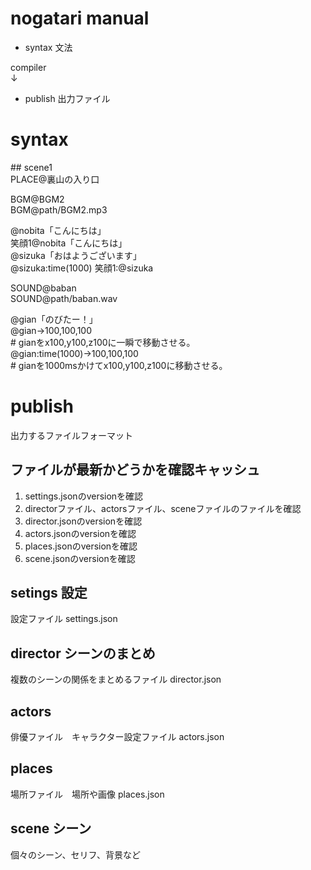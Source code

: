 # nogatari manual

- syntax 文法  
  
compiler  
↓  
  
- publish 出力ファイル  

# syntax

\#\# scene1  
PLACE@裏山の入り口  

BGM@BGM2  
BGM@path/BGM2.mp3  

@nobita「こんにちは」  
笑顔1@nobita「こんにちは」  
@sizuka「おはようございます」  
@sizuka:time(1000)
笑顔1:@sizuka  

SOUND@baban  
SOUND@path/baban.wav  

@gian「のびたー！」  
@gian->100,100,100  
\# gianをx100,y100,z100に一瞬で移動させる。  
@gian:time(1000)->100,100,100  
\# gianを1000msかけてx100,y100,z100に移動させる。  


# publish
出力するファイルフォーマット  
## ファイルが最新かどうかを確認キャッシュ
1. settings.jsonのversionを確認
1. directorファイル、actorsファイル、sceneファイルのファイルを確認
1. director.jsonのversionを確認 
1. actors.jsonのversionを確認 
1. places.jsonのversionを確認 
1. scene.jsonのversionを確認 

## setings 設定
設定ファイル
settings.json  

## director シーンのまとめ
複数のシーンの関係をまとめるファイル
director.json  

## actors
俳優ファイル　キャラクター設定ファイル
actors.json  

## places
場所ファイル　場所や画像
places.json  

## scene シーン
個々のシーン、セリフ、背景など

